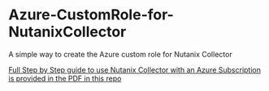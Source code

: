 # Azure-CustomRole-for-NutanixCollector
A simple way to create the Azure custom role for Nutanix Collector

[Full Step by Step guide to use Nutanix Collector with an Azure Subscription is provided in the PDF in this repo](https://github.com/squasta/Azure-CustomRole-for-NutanixCollector/blob/main/Nutanix-Collector-with-Azure-stepbystepguide.pdf)
